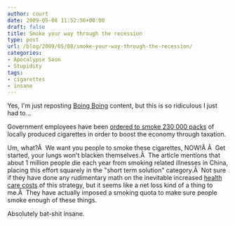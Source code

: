 ```yaml
---
author: court
date: 2009-05-08 11:52:56+00:00
draft: false
title: Smoke your way through the recession
type: post
url: /blog/2009/05/08/smoke-your-way-through-the-recession/
categories:
- Apocalypse Soon
- Stupidity
tags:
- cigarettes
- insane
---
```


Yes, I'm just reposting [Boing Boing](http://www.boingboing.net/2009/05/08/chinese-provincial-g.html) content, but this is so ridiculous I just had to...

Government employees have been [ordered to smoke 230 000 packs](http://www.telegraph.co.uk/news/newstopics/howaboutthat/5271376/Chinese-ordered-to-smoke-more-to-boost-economy.html) of locally produced cigarettes in order to boost the economy through taxation.

Um, what?Â  We want you people to smoke these cigarettes, NOW!Â Â  Get started, your lungs won't blacken themselves.Â  The article mentions that about 1 million people die each year from smoking related illnesses in China, placing this effort squarely in the "short term solution" category.Â  Not sure if they have done any rudimentary math on the inevitable increased [health care costs](http://en.wikipedia.org/wiki/Public_health_in_the_People%27s_Republic_of_China) of this strategy, but it seems like a net loss kind of a thing to me.Â  They have actually imposed a smoking quota to make sure people smoke enough of these things.

Absolutely bat-shit insane.
